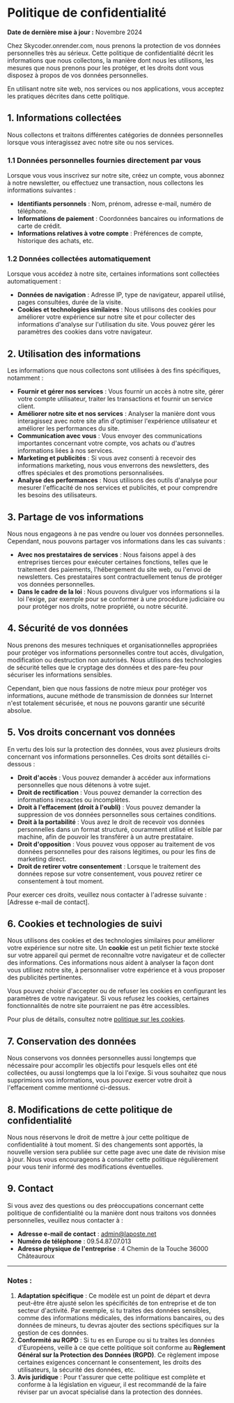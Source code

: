# Politique de confidentialité

**Date de dernière mise à jour :** Novembre 2024

Chez Skycoder.onrender.com, nous prenons la protection de vos données personnelles très au sérieux. Cette politique de confidentialité décrit les informations que nous collectons, la manière dont nous les utilisons, les mesures que nous prenons pour les protéger, et les droits dont vous disposez à propos de vos données personnelles.

En utilisant notre site web, nos services ou nos applications, vous acceptez les pratiques décrites dans cette politique.

## 1. Informations collectées

Nous collectons et traitons différentes catégories de données personnelles lorsque vous interagissez avec notre site ou nos services.

### 1.1 Données personnelles fournies directement par vous

Lorsque vous vous inscrivez sur notre site, créez un compte, vous abonnez à notre newsletter, ou effectuez une transaction, nous collectons les informations suivantes :

- **Identifiants personnels** : Nom, prénom, adresse e-mail, numéro de téléphone.
- **Informations de paiement** : Coordonnées bancaires ou informations de carte de crédit.
- **Informations relatives à votre compte** : Préférences de compte, historique des achats, etc.
  
### 1.2 Données collectées automatiquement

Lorsque vous accédez à notre site, certaines informations sont collectées automatiquement :

- **Données de navigation** : Adresse IP, type de navigateur, appareil utilisé, pages consultées, durée de la visite.
- **Cookies et technologies similaires** : Nous utilisons des cookies pour améliorer votre expérience sur notre site et pour collecter des informations d'analyse sur l'utilisation du site. Vous pouvez gérer les paramètres des cookies dans votre navigateur.

## 2. Utilisation des informations

Les informations que nous collectons sont utilisées à des fins spécifiques, notamment :

- **Fournir et gérer nos services** : Vous fournir un accès à notre site, gérer votre compte utilisateur, traiter les transactions et fournir un service client.
- **Améliorer notre site et nos services** : Analyser la manière dont vous interagissez avec notre site afin d'optimiser l'expérience utilisateur et améliorer les performances du site.
- **Communication avec vous** : Vous envoyer des communications importantes concernant votre compte, vos achats ou d'autres informations liées à nos services.
- **Marketing et publicités** : Si vous avez consenti à recevoir des informations marketing, nous vous enverrons des newsletters, des offres spéciales et des promotions personnalisées.
- **Analyse des performances** : Nous utilisons des outils d'analyse pour mesurer l'efficacité de nos services et publicités, et pour comprendre les besoins des utilisateurs.

## 3. Partage de vos informations

Nous nous engageons à ne pas vendre ou louer vos données personnelles. Cependant, nous pouvons partager vos informations dans les cas suivants :

- **Avec nos prestataires de services** : Nous faisons appel à des entreprises tierces pour exécuter certaines fonctions, telles que le traitement des paiements, l'hébergement du site web, ou l'envoi de newsletters. Ces prestataires sont contractuellement tenus de protéger vos données personnelles.
- **Dans le cadre de la loi** : Nous pouvons divulguer vos informations si la loi l'exige, par exemple pour se conformer à une procédure judiciaire ou pour protéger nos droits, notre propriété, ou notre sécurité.
  
## 4. Sécurité de vos données

Nous prenons des mesures techniques et organisationnelles appropriées pour protéger vos informations personnelles contre tout accès, divulgation, modification ou destruction non autorisés. Nous utilisons des technologies de sécurité telles que le cryptage des données et des pare-feu pour sécuriser les informations sensibles.

Cependant, bien que nous fassions de notre mieux pour protéger vos informations, aucune méthode de transmission de données sur Internet n'est totalement sécurisée, et nous ne pouvons garantir une sécurité absolue.

## 5. Vos droits concernant vos données

En vertu des lois sur la protection des données, vous avez plusieurs droits concernant vos informations personnelles. Ces droits sont détaillés ci-dessous :

- **Droit d'accès** : Vous pouvez demander à accéder aux informations personnelles que nous détenons à votre sujet.
- **Droit de rectification** : Vous pouvez demander la correction des informations inexactes ou incomplètes.
- **Droit à l'effacement (droit à l'oubli)** : Vous pouvez demander la suppression de vos données personnelles sous certaines conditions.
- **Droit à la portabilité** : Vous avez le droit de recevoir vos données personnelles dans un format structuré, couramment utilisé et lisible par machine, afin de pouvoir les transférer à un autre prestataire.
- **Droit d'opposition** : Vous pouvez vous opposer au traitement de vos données personnelles pour des raisons légitimes, ou pour les fins de marketing direct.
- **Droit de retirer votre consentement** : Lorsque le traitement des données repose sur votre consentement, vous pouvez retirer ce consentement à tout moment.

Pour exercer ces droits, veuillez nous contacter à l'adresse suivante : [Adresse e-mail de contact].

## 6. Cookies et technologies de suivi

Nous utilisons des cookies et des technologies similaires pour améliorer votre expérience sur notre site. Un **cookie** est un petit fichier texte stocké sur votre appareil qui permet de reconnaître votre navigateur et de collecter des informations. Ces informations nous aident à analyser la façon dont vous utilisez notre site, à personnaliser votre expérience et à vous proposer des publicités pertinentes.

Vous pouvez choisir d'accepter ou de refuser les cookies en configurant les paramètres de votre navigateur. Si vous refusez les cookies, certaines fonctionnalités de notre site pourraient ne pas être accessibles.

Pour plus de détails, consultez notre [politique sur les cookies](lien_vers_la_politique_des_cookies).

## 7. Conservation des données

Nous conservons vos données personnelles aussi longtemps que nécessaire pour accomplir les objectifs pour lesquels elles ont été collectées, ou aussi longtemps que la loi l'exige. Si vous souhaitez que nous supprimions vos informations, vous pouvez exercer votre droit à l'effacement comme mentionné ci-dessus.

## 8. Modifications de cette politique de confidentialité

Nous nous réservons le droit de mettre à jour cette politique de confidentialité à tout moment. Si des changements sont apportés, la nouvelle version sera publiée sur cette page avec une date de révision mise à jour. Nous vous encourageons à consulter cette politique régulièrement pour vous tenir informé des modifications éventuelles.

## 9. Contact

Si vous avez des questions ou des préoccupations concernant cette politique de confidentialité ou la manière dont nous traitons vos données personnelles, veuillez nous contacter à :

- **Adresse e-mail de contact** : admin@laposte.net
- **Numéro de téléphone** : 09.54.87.07.013
- **Adresse physique de l'entreprise** : 4 Chemin de la Touche 36000 Châteauroux

---

### Notes :
1. **Adaptation spécifique** : Ce modèle est un point de départ et devra peut-être être ajusté selon les spécificités de ton entreprise et de ton secteur d'activité. Par exemple, si tu traites des données sensibles, comme des informations médicales, des informations bancaires, ou des données de mineurs, tu devras ajouter des sections spécifiques sur la gestion de ces données.
2. **Conformité au RGPD** : Si tu es en Europe ou si tu traites les données d'Européens, veille à ce que cette politique soit conforme au **Règlement Général sur la Protection des Données (RGPD)**. Ce règlement impose certaines exigences concernant le consentement, les droits des utilisateurs, la sécurité des données, etc.
3. **Avis juridique** : Pour t'assurer que cette politique est complète et conforme à la législation en vigueur, il est recommandé de la faire réviser par un avocat spécialisé dans la protection des données.

